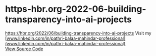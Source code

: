 # https-hbr.org-2022-06-building-transparency-into-ai-projects
https://hbr.org/2022/06/building-transparency-into-ai-projects
Visit my [www.linkedin.com/in/pathri-balaa-mahindar-professional](www.linkedin.com/in/pathri-balaa-mahindar-professional)  
[View Source Code](./src/app.py)
